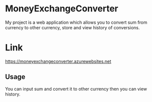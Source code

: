 # MoneyExchangeConverter

My project is a web application which allows you to convert sum from currency to other currency, store and view history of conversions.

# Link

https://moneyexchangeconverter.azurewebsites.net

## Usage

You can input sum and convert it to other currency then you can view history.
